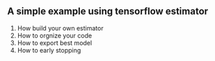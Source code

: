 ## A simple example using tensorflow estimator

1. How build your own estimator
2. How to orgnize your code
3. How to export best model
4. How to early stopping
